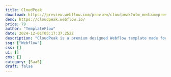 ```yaml
---
title: CloudPeak
download: https://preview.webflow.com/preview/cloudpeak?utm_medium=preview_link&utm_source=designer&utm_content=cloudpeak&preview=e27e99d8997f9852bf51a5c00e5e0d63&workflow=preview
demo: https://cloudpeak.webflow.io/
price: 79
author: "TemplateFlow"
date: 2024-12-01T05:17:37.252Z
description: "CloudPeak is a premium designed Webflow template made for SaaS & Startup websites. Build a high converting marketing website using it's modern layouts and pages."
ssg: ["Webflow"]
css: []
ui: []
cms: []
category: [SaaS]
draft: false
---
```

